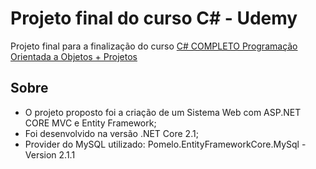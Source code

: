 # Projeto final do curso C# - Udemy

Projeto final para a finalização do curso [C# COMPLETO Programação Orientada a Objetos + Projetos](https://www.udemy.com/course/programacao-orientada-a-objetos-csharp/)

## Sobre
 - O projeto proposto foi a criação de um Sistema Web com ASP.NET CORE MVC e Entity Framework;
 - Foi desenvolvido na versão .NET Core 2.1;
 - Provider do MySQL utilizado: Pomelo.EntityFrameworkCore.MySql -Version 2.1.1
